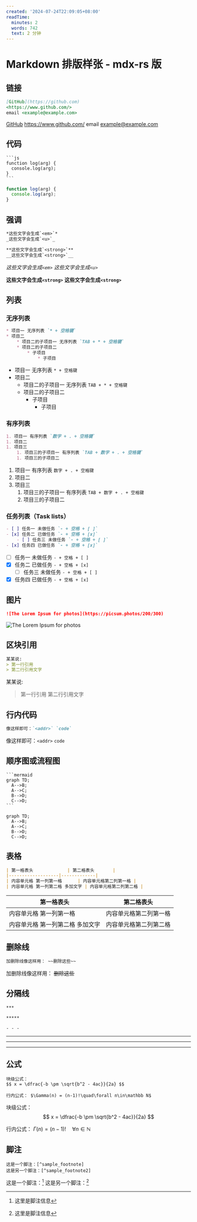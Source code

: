 ```yaml
---
created: '2024-07-24T22:09:05+08:00'
readTime:
  minutes: 2
  words: 742
  text: 2 分钟
---
```


# Markdown 排版样张 - mdx-rs 版

## 链接

```md
[GitHub](https://github.com)
<https://www.github.com/>
email <example@example.com>
```

[GitHub](https://github.com)
<https://www.github.com/>
email <example@example.com>

## 代码

    ```js
    function log(arg) {
      console.log(arg);
    }
    ```

```js
function log(arg) {
  console.log(arg);
}
```

## 强调

```md
*这些文字会生成`<em>`*
_这些文字会生成`<u>`_

**这些文字会生成`<strong>`**
__这些文字会生成`<strong>`__
```

*这些文字会生成`<em>`*
_这些文字会生成`<u>`_

**这些文字会生成`<strong>`**
__这些文字会生成`<strong>`__

## 列表

### 无序列表

```md
* 项目一 无序列表 `* + 空格键`
* 项目二
    * 项目二的子项目一 无序列表 `TAB + * + 空格键`
    * 项目二的子项目二
        * 子项目
            * 子项目
```

* 项目一 无序列表 `* + 空格键`
* 项目二
    * 项目二的子项目一 无序列表 `TAB + * + 空格键`
    * 项目二的子项目二
        * 子项目
            * 子项目

### 有序列表

```md
1. 项目一 有序列表 `数字 + . + 空格键`
1. 项目二
1. 项目三
    1. 项目三的子项目一 有序列表 `TAB + 数字 + . + 空格键`
    1. 项目三的子项目二
```

1. 项目一 有序列表 `数字 + . + 空格键`
2. 项目二
3. 项目三
    1. 项目三的子项目一 有序列表 `TAB + 数字 + . + 空格键`
    2. 项目三的子项目二

### 任务列表（Task lists）

```md
- [ ] 任务一 未做任务 `- + 空格 + [ ]`
- [x] 任务二 已做任务 `- + 空格 + [x]`
    - [ ] 任务三 未做任务 `- + 空格 + [ ]`
- [x] 任务四 已做任务 `- + 空格 + [x]`
```

- [ ] 任务一 未做任务 `- + 空格 + [ ]`
- [x] 任务二 已做任务 `- + 空格 + [x]`
    - [ ] 任务三 未做任务 `- + 空格 + [ ]`
- [x] 任务四 已做任务 `- + 空格 + [x]`

## 图片

```md
![The Lorem Ipsum for photos](https://picsum.photos/200/300)
```

![The Lorem Ipsum for photos](https://picsum.photos/200/300)

## 区块引用

```md
某某说:
> 第一行引用
> 第二行引用文字
```

某某说:
> 第一行引用
> 第二行引用文字

## 行内代码

```md
像这样即可：`<addr>` `code`
```

像这样即可：`<addr>` `code`

## 顺序图或流程图

    ```mermaid
    graph TD;
      A-->B;
      A-->C;
      B-->D;
      C-->D;
    ```

```mermaid
graph TD;
  A-->B;
  A-->C;
  B-->D;
  C-->D;
```
## 表格

```md
| 第一格表头             | 第二格表头       |
|-------------------|-------------|
| 内容单元格 第一列第一格      | 内容单元格第二列第一格 |
| 内容单元格 第一列第二格 多加文字 | 内容单元格第二列第二格 |
```

| 第一格表头             | 第二格表头       |
|-------------------|-------------|
| 内容单元格 第一列第一格      | 内容单元格第二列第一格 |
| 内容单元格 第一列第二格 多加文字 | 内容单元格第二列第二格 |

## 删除线

```md
加删除线像这样用： ~~删除这些~~
```

加删除线像这样用： ~~删除这些~~

## 分隔线

```
***

*****

- - -
```

***

*****

- - -

## 公式

```
块级公式：
$$ x = \dfrac{-b \pm \sqrt{b^2 - 4ac}}{2a} $$

行内公式： $\Gamma(n) = (n-1)!\quad\forall n\in\mathbb N$
```

块级公式：
$$ x = \dfrac{-b \pm \sqrt{b^2 - 4ac}}{2a} $$

行内公式： $\Gamma(n) = (n-1)!\quad\forall n\in\mathbb N$

## 脚注

```
这是一个脚注：[^sample_footnote]
这是另一个脚注：[^sample_footnote2]
```

这是一个脚注：[^sample_footnote]
这是另一个脚注：[^sample_footnote2]

[^sample_footnote]: 这里是脚注信息
[^sample_footnote2]: 这里是脚注信息
